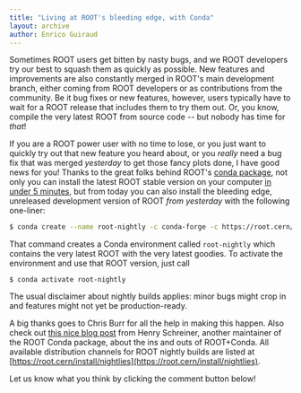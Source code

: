 ```yaml
---
title: "Living at ROOT's bleeding edge, with Conda"
layout: archive
author: Enrico Guiraud
---
```


Sometimes ROOT users get bitten by nasty bugs, and we ROOT developers try our best to squash them as quickly as possible.
New features and improvements are also constantly merged in ROOT's main development branch, either coming from ROOT developers or as contributions from the community.
Be it bug fixes or new features, however, users typically have to wait for a ROOT release that includes them to try them out.
Or, you know, compile the very latest ROOT from source code -- but nobody has time for _that_!

If you are a ROOT power user with no time to lose, or you just want to quickly try out that new feature you heard about, or you _really_ need a bug fix that was merged _yesterday_ to get those fancy plots done, I have good news for you! Thanks to the great folks behind ROOT's [conda package](https://root.cern/install/#conda), not only you can install the latest ROOT stable version on your computer [in under 5 minutes](https://indico.cern.ch/event/759388/contributions/3306849/), but from today you can also install the bleeding edge, unreleased development version of ROOT _from yesterday_ with the following one-liner:

```bash
$ conda create --name root-nightly -c conda-forge -c https://root.cern/download/conda-nightly/latest root-nightly
```

That command creates a Conda environment called `root-nightly` which contains the very latest ROOT with the very latest goodies.
To activate the environment and use that ROOT version, just call

```
$ conda activate root-nightly
```

The usual disclaimer about nightly builds applies: minor bugs might crop in and features might not yet be production-ready.

A big thanks goes to Chris Burr for all the help in making this happen.
Also check out [this nice blog post](https://iscinumpy.gitlab.io/post/root-conda) from Henry Schreiner, another maintainer of the ROOT Conda package, about the ins and outs of ROOT+Conda.
All available distribution channels for ROOT nightly builds are listed at [https://root.cern/install/nightlies](https://root.cern/install/nightlies).

Let us know what you think by clicking the comment button below!
